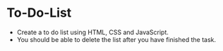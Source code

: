 # To-Do-List

- Create a to do list using HTML, CSS and JavaScript.
- You should be able to delete the list after you have finished the task.